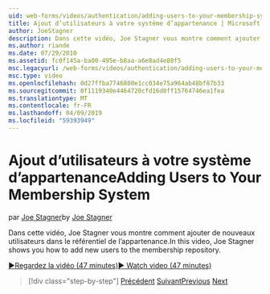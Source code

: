 ```yaml
---
uid: web-forms/videos/authentication/adding-users-to-your-membership-system
title: Ajout d’utilisateurs à votre système d’appartenance | Microsoft Docs
author: JoeStagner
description: Dans cette vidéo, Joe Stagner vous montre comment ajouter de nouveaux utilisateurs dans le référentiel de l’appartenance.
ms.author: riande
ms.date: 07/29/2010
ms.assetid: fc0f145a-ba00-495e-b8aa-a6e8ad4e80f5
msc.legacyurl: /web-forms/videos/authentication/adding-users-to-your-membership-system
msc.type: video
ms.openlocfilehash: 0d27ffba7746800e1cc034e75a964ab48bf87b33
ms.sourcegitcommit: 0f1119340e4464720cfd16d0ff15764746ea1fea
ms.translationtype: MT
ms.contentlocale: fr-FR
ms.lasthandoff: 04/09/2019
ms.locfileid: "59393949"
---
```

# <a name="adding-users-to-your-membership-system"></a><span data-ttu-id="52f10-103">Ajout d’utilisateurs à votre système d’appartenance</span><span class="sxs-lookup"><span data-stu-id="52f10-103">Adding Users to Your Membership System</span></span>

<span data-ttu-id="52f10-104">par [Joe Stagner](https://github.com/JoeStagner)</span><span class="sxs-lookup"><span data-stu-id="52f10-104">by [Joe Stagner](https://github.com/JoeStagner)</span></span>

<span data-ttu-id="52f10-105">Dans cette vidéo, Joe Stagner vous montre comment ajouter de nouveaux utilisateurs dans le référentiel de l’appartenance.</span><span class="sxs-lookup"><span data-stu-id="52f10-105">In this video, Joe Stagner shows you how to add new users to the membership repository.</span></span>

[<span data-ttu-id="52f10-106">&#9654;Regardez la vidéo (47 minutes)</span><span class="sxs-lookup"><span data-stu-id="52f10-106">&#9654; Watch video (47 minutes)</span></span>](https://channel9.msdn.com/Blogs/ASP-NET-Site-Videos/adding-users-to-your-membership-system)

> [!div class="step-by-step"]
> <span data-ttu-id="52f10-107">[Précédent](validating-users-with-the-login-control.md)
> [Suivant](logging-users-into-your-membership-system.md)</span><span class="sxs-lookup"><span data-stu-id="52f10-107">[Previous](validating-users-with-the-login-control.md)
[Next](logging-users-into-your-membership-system.md)</span></span>
